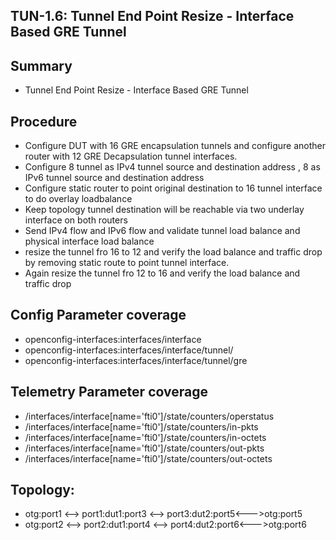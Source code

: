 


 ## TUN-1.6: Tunnel End Point Resize - Interface Based GRE Tunnel

 ## Summary

 *    Tunnel End Point Resize - Interface Based GRE Tunnel

 ## Procedure

 *   Configure DUT with 16 GRE encapsulation tunnels and configure another router with 12 GRE Decapsulation tunnel interfaces.
 *   Configure 8 tunnel as IPv4 tunnel source and destination address , 8 as IPv6 tunnel source and destination address
 *   Configure static router to point original destination to 16 tunnel interface to do overlay loadbalance
 *   Keep topology tunnel destination will be reachable via two underlay interface on both routers
 *   Send IPv4 flow and IPv6 flow and validate tunnel load balance and physical interface load balance
 *   resize the tunnel fro 16 to 12 and verify the load balance and traffic drop by removing static route to point tunnel interface.
 *   Again resize the tunnel fro 12 to 16 and verify the load balance and traffic drop

 ## Config Parameter coverage

 *   openconfig-interfaces:interfaces/interface
 *   openconfig-interfaces:interfaces/interface/tunnel/
 *   openconfig-interfaces:interfaces/interface/tunnel/gre

 ## Telemetry Parameter coverage

 *   /interfaces/interface[name='fti0']/state/counters/operstatus
 *   /interfaces/interface[name='fti0']/state/counters/in-pkts 
 *   /interfaces/interface[name='fti0']/state/counters/in-octets 
 *   /interfaces/interface[name='fti0']/state/counters/out-pkts 
 *   /interfaces/interface[name='fti0']/state/counters/out-octets 


 ## Topology:
 *   otg:port1 <--> port1:dut1:port3 <--> port3:dut2:port5<--->otg:port5
 *   otg:port2 <--> port2:dut1:port4 <--> port4:dut2:port6<--->otg:port6
